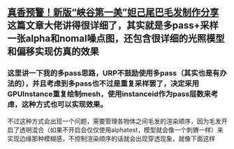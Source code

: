 ## [真香预警！新版“峡谷第一美”妲己尾巴毛发制作分享](https://mp.weixin.qq.com/s/aIWMEO5Qa2gNn2yCmnHbOg "")这篇文章大佬讲得很详细了，其实就是多pass+采样一张alpha和nomal噪点图，还包含很详细的光照模型和偏移实现仿真的效果
### 这里讲一下我的多pass思路，URP不鼓励使用多pass（其实也是有办法的），并且考虑到多pass也不过是重复采样罢了，决定采用GPUInstance重复绘制mesh，使用instanceid作为pass层数来考虑，这种方式也可以实现效果。
不过这种方式会出现一个问题，需要管理各物体之间毛发的渲染顺序，因为毛发开启了透明混合（如果不开启会仅仅使用alphatest，模型就会像一个刺猬一样）来实现边缘那种模糊感，不控制渲染顺序的话就会出现穿透现象，就像下面这样

